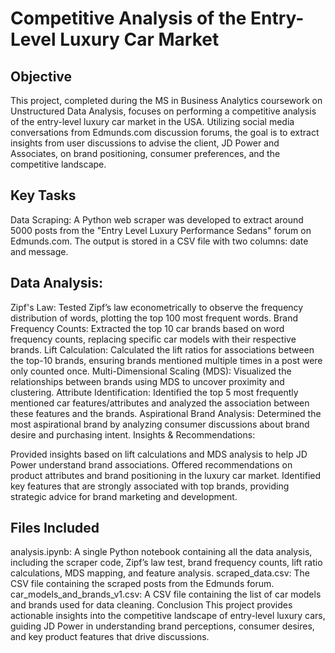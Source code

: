 # Competitive Analysis of the Entry-Level Luxury Car Market

## Objective
This project, completed during the MS in Business Analytics coursework on Unstructured Data Analysis, focuses on performing a competitive analysis of the entry-level luxury car market in the USA. Utilizing social media conversations from Edmunds.com discussion forums, the goal is to extract insights from user discussions to advise the client, JD Power and Associates, on brand positioning, consumer preferences, and the competitive landscape.

## Key Tasks
Data Scraping: A Python web scraper was developed to extract around 5000 posts from the "Entry Level Luxury Performance Sedans" forum on Edmunds.com. The output is stored in a CSV file with two columns: date and message.

## Data Analysis:

Zipf's Law: Tested Zipf’s law econometrically to observe the frequency distribution of words, plotting the top 100 most frequent words.
Brand Frequency Counts: Extracted the top 10 car brands based on word frequency counts, replacing specific car models with their respective brands.
Lift Calculation: Calculated the lift ratios for associations between the top-10 brands, ensuring brands mentioned multiple times in a post were only counted once.
Multi-Dimensional Scaling (MDS): Visualized the relationships between brands using MDS to uncover proximity and clustering.
Attribute Identification: Identified the top 5 most frequently mentioned car features/attributes and analyzed the association between these features and the brands.
Aspirational Brand Analysis: Determined the most aspirational brand by analyzing consumer discussions about brand desire and purchasing intent.
Insights & Recommendations:

Provided insights based on lift calculations and MDS analysis to help JD Power understand brand associations.
Offered recommendations on product attributes and brand positioning in the luxury car market.
Identified key features that are strongly associated with top brands, providing strategic advice for brand marketing and development.

## Files Included
analysis.ipynb: A single Python notebook containing all the data analysis, including the scraper code, Zipf’s law test, brand frequency counts, lift ratio calculations, MDS mapping, and feature analysis.
scraped_data.csv: The CSV file containing the scraped posts from the Edmunds forum.
car_models_and_brands_v1.csv: A CSV file containing the list of car models and brands used for data cleaning.
Conclusion
This project provides actionable insights into the competitive landscape of entry-level luxury cars, guiding JD Power in understanding brand perceptions, consumer desires, and key product features that drive discussions.
